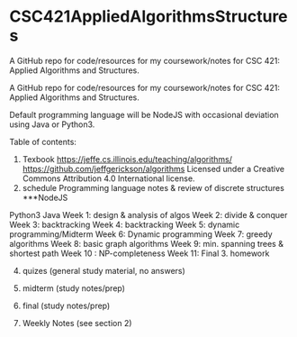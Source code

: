 # CSC421AppliedAlgorithmsStructures
A GitHub repo for code/resources for my coursework/notes for CSC 421: Applied Algorithms and Structures. 


A GitHub repo for code/resources for my coursework/notes for CSC 421: Applied Algorithms and Structures. 

Default programming language will be NodeJS with occasional deviation using Java or Python3. 

Table of contents: 
1. Texbook
  https://jeffe.cs.illinois.edu/teaching/algorithms/ 
  https://github.com/jeffgerickson/algorithms 
  Licensed under a Creative Commons Attribution 4.0 International license.
2. schedule 
Programming language notes & review of discrete structures 
***NodeJS

Python3 
Java
  Week 1: design & analysis of algos
  Week 2: divide & conquer
  Week 3: backtracking
  Week 4: backtracking
  Week 5: dynamic programming/Midterm
  Week 6: Dynamic programming
  Week 7: greedy algorithms
  Week 8: basic graph algorithms
  Week 9: min. spanning trees & shortest path
  Week 10 : NP-completeness
  Week 11: Final
3. homework

4. quizes (general study material, no answers)
4. midterm (study notes/prep)
5. final (study notes/prep)

6. Weekly Notes (see section 2)
